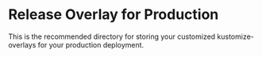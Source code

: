 # Release Overlay for Production

This is the recommended directory for storing your customized kustomize-overlays for your production deployment.
